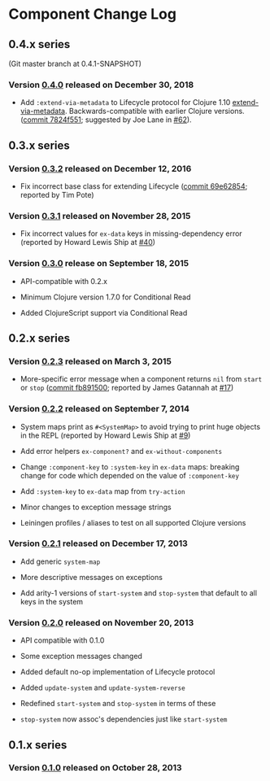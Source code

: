 # Component Change Log


## 0.4.x series

(Git master branch at 0.4.1-SNAPSHOT)

### Version [0.4.0] released on December 30, 2018

  * Add `:extend-via-metadata` to Lifecycle protocol
    for Clojure 1.10 [extend-via-metadata].
    Backwards-compatible with earlier Clojure versions.
    ([commit 7824f551]; suggested by Joe Lane in [#62]).


## 0.3.x series

### Version [0.3.2] released on December 12, 2016

  * Fix incorrect base class for extending Lifecycle
    ([commit 69e62854]; reported by Tim Pote)

### Version [0.3.1] released on November 28, 2015

  * Fix incorrect values for `ex-data` keys in missing-dependency
    error (reported by Howard Lewis Ship at [#40])

### Version [0.3.0] release on September 18, 2015

  * API-compatible with 0.2.x

  * Minimum Clojure version 1.7.0 for Conditional Read

  * Added ClojureScript support via Conditional Read



## 0.2.x series

### Version [0.2.3] released on March 3, 2015

  * More-specific error message when a component returns `nil` from
    `start` or `stop` ([commit fb891500]; reported by James Gatannah
    at [#17])

### Version [0.2.2] released on September 7, 2014

  * System maps print as `#<SystemMap>` to avoid trying to print huge
    objects in the REPL (reported by Howard Lewis Ship at [#9])

  * Add error helpers `ex-component?` and `ex-without-components`

  * Change `:component-key` to `:system-key` in `ex-data` maps:
    breaking change for code which depended on the value of
    `:component-key`

  * Add `:system-key` to `ex-data` map from `try-action`

  * Minor changes to exception message strings

  * Leiningen profiles / aliases to test on all supported Clojure
    versions

### Version [0.2.1] released on December 17, 2013

  * Add generic `system-map`

  * More descriptive messages on exceptions

  * Add arity-1 versions of `start-system` and `stop-system` that
    default to all keys in the system

### Version [0.2.0] released on November 20, 2013

  * API compatible with 0.1.0

  * Some exception messages changed

  * Added default no-op implementation of Lifecycle protocol

  * Added `update-system` and `update-system-reverse`

  * Redefined `start-system` and `stop-system` in terms of these

  * `stop-system` now assoc's dependencies just like `start-system`



## 0.1.x series

### Version [0.1.0] released on October 28, 2013


[0.4.0]: https://github.com/stuartsierra/component/tree/component-0.4.0
[0.3.2]: https://github.com/stuartsierra/component/tree/component-0.3.2
[0.3.1]: https://github.com/stuartsierra/component/tree/component-0.3.1
[0.3.0]: https://github.com/stuartsierra/component/tree/component-0.3.0
[0.2.3]: https://github.com/stuartsierra/component/tree/component-0.2.3
[0.2.2]: https://github.com/stuartsierra/component/tree/component-0.2.2
[0.2.1]: https://github.com/stuartsierra/component/tree/component-0.2.1
[0.2.0]: https://github.com/stuartsierra/component/tree/component-0.2.0
[0.1.0]: https://github.com/stuartsierra/component/tree/component-0.1.0

[commit fb891500]: https://github.com/stuartsierra/component/commit/fb891500506b048bd8d9d689dfd3ed8c0e940944
[commit 69e62854]: https://github.com/stuartsierra/component/commit/69e62854c7dac7b4743a542e04ce4aa23a934c07
[commit 7824f551]: https://github.com/stuartsierra/component/commit/7824f55129337c775a776daf6286fd43b8911b38

[#9]: https://github.com/stuartsierra/component/issues/9
[#17]: https://github.com/stuartsierra/component/issues/17
[#40]: https://github.com/stuartsierra/component/issues/40
[#62]: https://github.com/stuartsierra/component/pull/62

[dependency]: https://github.com/stuartsierra/dependency
[tools.namespace]: https://github.com/clojure/tools.namespace

[extend-via-metadata]: https://github.com/clojure/clojure/blob/28b87d53909774af28f9f9ba6dfa2d4b94194a57/changes.md#22-protocol-extension-by-metadata

